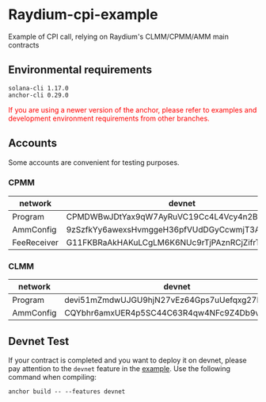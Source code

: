# Raydium-cpi-example

Example of CPI call, relying on Raydium's CLMM/CPMM/AMM main contracts

## Environmental requirements

```
solana-cli 1.17.0
anchor-cli 0.29.0
```

<font color="red"> If you are using a newer version of the anchor, please refer to examples and development environment requirements from other branches.</font>

## Accounts

Some accounts are convenient for testing purposes.

### CPMM

| network     | devnet                                       | mainnet                                      |
| ----------- | -------------------------------------------- | -------------------------------------------- |
| Program     | CPMDWBwJDtYax9qW7AyRuVC19Cc4L4Vcy4n2BHAbHkCW | CPMMoo8L3F4NbTegBCKVNunggL7H1ZpdTHKxQB5qKP1C |
| AmmConfig   | 9zSzfkYy6awexsHvmggeH36pfVUdDGyCcwmjT3AQPBj6 | D4FPEruKEHrG5TenZ2mpDGEfu1iUvTiqBxvpU8HLBvC2 |
| FeeReceiver | G11FKBRaAkHAKuLCgLM6K6NUc9rTjPAznRCjZifrTQe2 | DNXgeM9EiiaAbaWvwjHj9fQQLAX5ZsfHyvmYUNRAdNC8 |

### CLMM

| network   | devnet                                       | mainnet                                      |
| --------- | -------------------------------------------- | -------------------------------------------- |
| Program   | devi51mZmdwUJGU9hjN27vEz64Gps7uUefqxg27EAtH  | CAMMCzo5YL8w4VFF8KVHrK22GGUsp5VTaW7grrKgrWqK |
| AmmConfig | CQYbhr6amxUER4p5SC44C63R4qw4NFc9Z4Db9vF4tZwG | 4BLNHtVe942GSs4teSZqGX24xwKNkqU7bGgNn3iUiUpw |

## Devnet Test

If your contract is completed and you want to deploy it on devnet, please pay attention to the `devnet` feature in the [example](https://github.com/raydium-io/raydium-cpi-example/blob/master/cpmm-cpi/programs/cpmm-cpi/Cargo.toml#L17). Use the following command when compiling: 
```
anchor build -- --features devnet
```